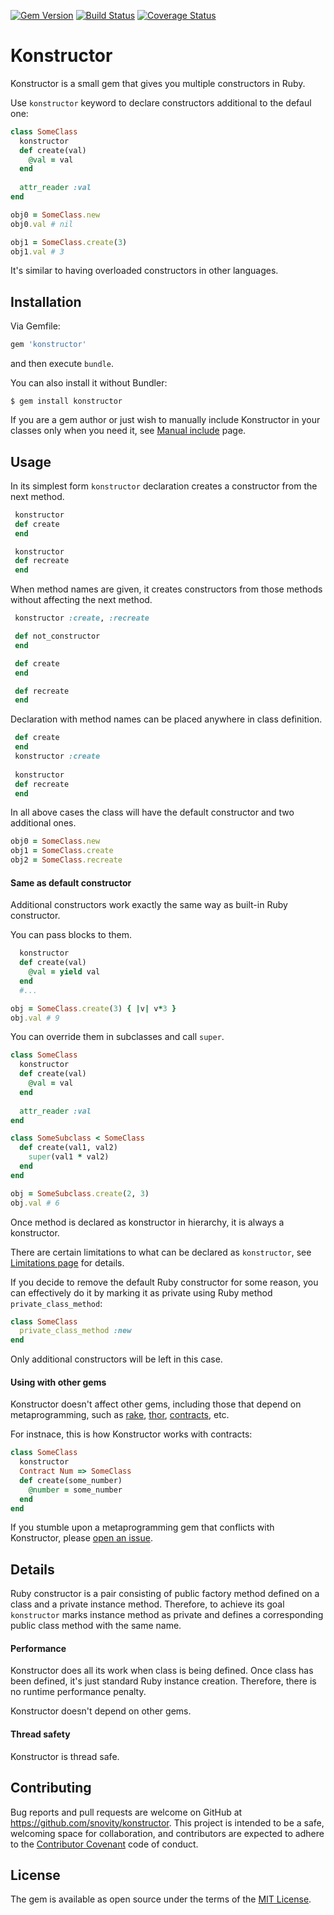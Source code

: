[![Gem Version](http://img.shields.io/gem/v/konstructor.svg)][gem]
[![Build Status](http://img.shields.io/travis/snovity/konstructor.svg)][travis]
[![Coverage Status](http://img.shields.io/coveralls/snovity/konstructor.svg)][coveralls]

[gem]: https://rubygems.org/gems/konstructor
[travis]: http://travis-ci.org/snovity/konstructor
[coveralls]: https://coveralls.io/r/snovity/konstructor

# Konstructor

Konstructor is a small gem that gives you multiple
constructors in Ruby.

Use `konstructor` keyword to declare constructors additional to the defaul one:
```ruby
class SomeClass
  konstructor
  def create(val)
    @val = val
  end 
  
  attr_reader :val
end

obj0 = SomeClass.new
obj0.val # nil

obj1 = SomeClass.create(3)
obj1.val # 3
```
It's similar to having overloaded constructors in other languages.

## Installation

Via Gemfile:

```ruby
gem 'konstructor' 
```

and then execute `bundle`. 

You can also install it without Bundler:

    $ gem install konstructor

If you are a gem author or just wish to manually include Konstructor 
in your classes only when you need it, see 
[Manual include](https://github.com/snovity/konstructor/wiki/Manual-include) page.
   
## Usage

In its simplest form `konstructor` declaration creates a 
constructor from the next method.

 ```ruby
  konstructor
  def create
  end
 
  konstructor
  def recreate
  end
 ```
 
When method names are given, it creates constructors from 
those methods without affecting the next method.
 
 ```ruby
  konstructor :create, :recreate
 
  def not_constructor
  end
 
  def create
  end
 
  def recreate
  end
 ```
 
 Declaration with method names can be placed anywhere in 
 class definition.
 
 ```ruby
  def create
  end
  konstructor :create
  
  konstructor
  def recreate
  end
 ```
 
 In all above cases the class will have the default constructor 
 and two additional ones.
 
 ```ruby
 obj0 = SomeClass.new
 obj1 = SomeClass.create
 obj2 = SomeClass.recreate
 ```
 
#### Same as default constructor
 
Additional constructors work exactly the same way as 
built-in Ruby constructor. 

You can pass blocks to them. 

```ruby
  konstructor
  def create(val)
    @val = yield val
  end
  #...

obj = SomeClass.create(3) { |v| v*3 }
obj.val # 9
```

You can override them in subclasses and call `super`.
```ruby
class SomeClass
  konstructor
  def create(val)
    @val = val
  end
  
  attr_reader :val
end

class SomeSubclass < SomeClass
  def create(val1, val2)
    super(val1 * val2)
  end
end

obj = SomeSubclass.create(2, 3)
obj.val # 6
``` 
Once method is declared as konstructor in hierarchy, 
it is always a konstructor.

There are certain limitations to what can be declared as `konstructor`, 
see 
[Limitations page](https://github.com/snovity/konstructor/wiki/Limitations)
for details.

If you decide to remove the default Ruby constructor for some reason,
you can effectively do it by marking it as private using Ruby 
method `private_class_method`:

```ruby
class SomeClass
  private_class_method :new
end   
```

Only additional constructors will be left in this case. 

#### Using with other gems

Konstructor doesn't affect other gems, including those
that depend on metaprogramming, such as 
[rake](https://github.com/ruby/rake),
[thor](https://github.com/erikhuda/thor), 
[contracts](https://github.com/egonSchiele/contracts.ruby), etc.

For instnace, this is how Konstructor works with contracts:
```ruby
class SomeClass
  konstructor
  Contract Num => SomeClass
  def create(some_number)
    @number = some_number
  end
end    
```
  
If you stumble upon a metaprogramming gem that 
conflicts with Konstructor, please 
[open an issue](https://github.com/snovity/konstructor/issues/new).
  
## Details

Ruby constructor is a pair consisting of public factory method defined
on a class and a private instance method. Therefore, to achieve 
its goal `konstructor` marks instance method as private and defines a 
corresponding public class method with the same name.

#### Performance
 
Konstructor does all its work when class is being defined. Once class
has been defined, it's just standard Ruby instance creation.
Therefore, there is no runtime performance penalty. 

Konstructor doesn't depend on other gems.
  
#### Thread safety
  
Konstructor is thread safe.

## Contributing

Bug reports and pull requests are welcome on GitHub at 
https://github.com/snovity/konstructor. This project is intended to be
a safe, welcoming space for collaboration, and contributors are 
expected to adhere to the 
[Contributor Covenant](http://contributor-covenant.org) 
code of conduct.

## License

The gem is available as open source under the terms of the 
[MIT License](http://opensource.org/licenses/MIT).

